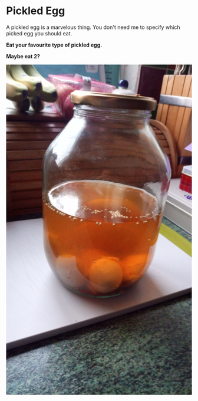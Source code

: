 # Pickled Egg

A pickled egg is a marvelous thing. You don't need me to specify which picked egg you should eat.

**Eat your favourite type of pickled egg.**

**Maybe eat 2?**

![Pickled Eggs](../images/PickledEggs.jpg)
